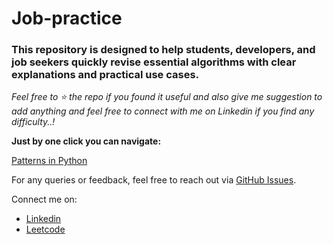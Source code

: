 # Job-practice

### This repository is designed to help students, developers, and job seekers quickly revise essential algorithms with clear explanations and practical use cases.

*Feel free to ⭐ the repo if you found it useful and also give me suggestion to add anything and feel free to connect with me on Linkedin if you find any difficulty..!*

**Just by one click you can navigate:**

[Patterns in Python](https://github.com/Mazid2003/Job-practice/tree/main/Python/Patterns)

For any queries or feedback, feel free to reach out via [GitHub Issues](https://github.com/Mazid2003/Job-practice/issues).


Connect me on:

- [Linkedin](https://www.linkedin.com/in/mohammadmazid)
- [Leetcode](https://leetcode.com/u/mazidmd)
